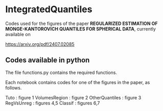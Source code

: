 # IntegratedQuantiles
Codes used for the figures of the paper **REGULARIZED ESTIMATION OF MONGE-KANTOROVICH QUANTILES
FOR SPHERICAL DATA**, currently available on  

https://arxiv.org/pdf/2407.02085


## Codes available in python

The file functions.py contains the required functions.

Each notebook contains codes for one of the figures in the paper, as follows. 

Tuto : figure 1 
VolumesRegion : figure 2 
OtherQuantiles : figure 3 
RegVsUnreg : figures 4,5
Classif : figures 6,7


